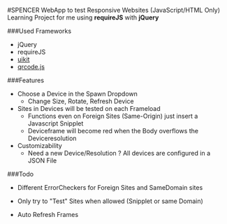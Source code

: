#SPENCER
WebApp to test Responsive Websites (JavaScript/HTML Only)
Learning Project for me using **requireJS** with **jQuery**

###Used Frameworks

* jQuery  
* requireJS
* [uikit][1]  
* [qrcode.js][2]

###Features

* Choose a Device in the Spawn Dropdown
    * Change Size, Rotate, Refresh Device
* Sites in Devices will be tested on each Frameload
    * Functions even on Foreign Sites (Same-Origin) just insert a Javascript Snipplet
    * Deviceframe will become red when the Body overflows the Deviceresolution
* Customizability
    * Need a new Device/Resolution ? All devices are configured in a JSON File


###Todo
* Different ErrorCheckers for Foreign Sites and SameDomain sites
* Only try to "Test" Sites when allowed (Snipplet or same Domain)
* Auto Refresh Frames


  [1]: https://github.com/uikit/uikit
  [2]: https://github.com/davidshimjs/qrcodejs